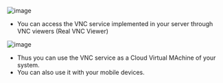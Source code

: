 ![image](https://github.com/fayasmh07/Project-SIGMA/assets/97302873/ebcc42e2-3431-4850-b8bd-f4015b637c19)


- You can access the VNC service implemented in your server through VNC viewers (Real VNC Viewer)

![image](https://github.com/fayasmh07/Project-SIGMA/assets/97302873/1838a1e9-a6cc-41dc-8896-7cb3da493827)


- Thus you can use the VNC service as a Cloud Virtual MAchine of your system.
- You can also use it with your mobile devices.
